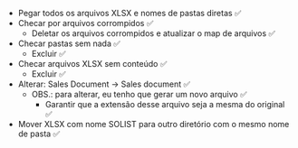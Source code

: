 - Pegar todos os arquivos XLSX e nomes de pastas diretas ✅
- Checar por arquivos corrompidos ✅
  - Deletar os arquivos corrompidos e atualizar o map de arquivos ✅
- Checar pastas sem nada ✅
  - Excluir ✅
- Checar arquivos XLSX sem conteúdo ✅
  - Excluir ✅
- Alterar: Sales Document -> Sales document ✅
  - OBS.: para alterar, eu tenho que gerar um novo arquivo ✅
    - Garantir que a extensão desse arquivo seja a mesma do original ✅
- Mover XLSX com nome SOLIST para outro diretório com o mesmo nome de pasta ✅
